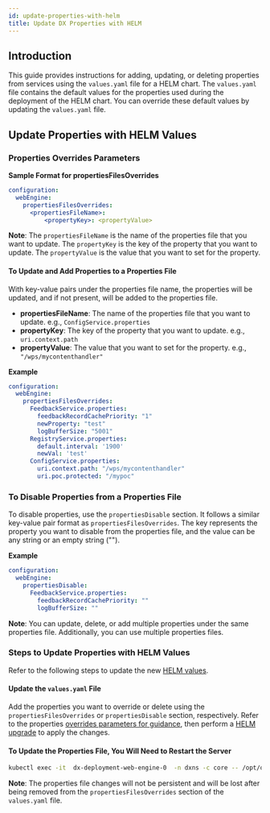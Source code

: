 ```yaml
---
id: update-properties-with-helm
title: Update DX Properties with HELM
---
```


## Introduction

This guide provides instructions for adding, updating, or deleting properties from services using the `values.yaml` file for a HELM chart. The `values.yaml` file contains the default values for the properties used during the deployment of the HELM chart. You can override these default values by updating the `values.yaml` file.

## Update Properties with HELM Values

### Properties Overrides Parameters

**Sample Format for propertiesFilesOverrides**
  
```yaml
configuration:
  webEngine:
    propertiesFilesOverrides: 
      <propertiesFileName>: 
          <propertyKey>: <propertyValue>
```
**Note**: The `propertiesFileName` is the name of the properties file that you want to update. The `propertyKey` is the key of the property that you want to update. The `propertyValue` is the value that you want to set for the property.

#### To Update and Add Properties to a Properties File

With key-value pairs under the properties file name, the properties will be updated, and if not present, will be added to the properties file.
- **propertiesFileName**: The name of the properties file that you want to update. e.g., `ConfigService.properties`
- **propertyKey**: The key of the property that you want to update. e.g., `uri.context.path`
- **propertyValue**: The value that you want to set for the property. e.g., `"/wps/mycontenthandler"`

**Example**

```yaml
configuration:
  webEngine:
    propertiesFilesOverrides: 
      FeedbackService.properties:
        feedbackRecordCachePriority: "1"
        newProperty: "test"
        logBufferSize: "5001"
      RegistryService.properties:
        default.interval: '1900'
        newVal: 'test'
      ConfigService.properties:
        uri.context.path: "/wps/mycontenthandler"
        uri.poc.protected: "/mypoc"
```

### To Disable Properties from a Properties File
To disable properties, use the `propertiesDisable` section. It follows a similar key-value pair format as `propertiesFilesOverrides`. The key represents the property you want to disable from the properties file, and the value can be any string or an empty string ("").

**Example**

```yaml
configuration:
  webEngine:
    propertiesDisable:
      FeedbackService.properties: 
        feedbackRecordCachePriority: ""
        logBufferSize: ""
```

**Note**: You can update, delete, or add multiple properties under the same properties file. Additionally, you can use multiple properties files.


### Steps to Update Properties with HELM Values
Refer to the following steps to update the new [HELM values](helm-upgrade-values.md).

#### Update the `values.yaml` File
Add the properties you want to override or delete using the `propertiesFilesOverrides` or `propertiesDisable` section, respectively. Refer to the properties [overrides parameters for guidance](#properties-overrides-parameters), then perform a [HELM upgrade](helm-upgrade-values.md) to apply the changes.

#### To Update the Properties File, You Will Need to Restart the Server
```sh
kubectl exec -it  dx-deployment-web-engine-0  -n dxns -c core -- /opt/openliberty/wlp/usr/svrcfg/bin/restart.sh
```
**Note**: The properties file changes will not be persistent and will be lost after being removed from the `propertiesFilesOverrides` section of the `values.yaml` file.
